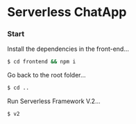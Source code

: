 # Serverless ChatApp

### Start

Install the dependencies in the front-end...

```bash
$ cd frontend && npm i
```

Go back to the root folder...

```bash
$ cd ..
```

Run Serverless Framework V.2...

```bash
$ v2
```
